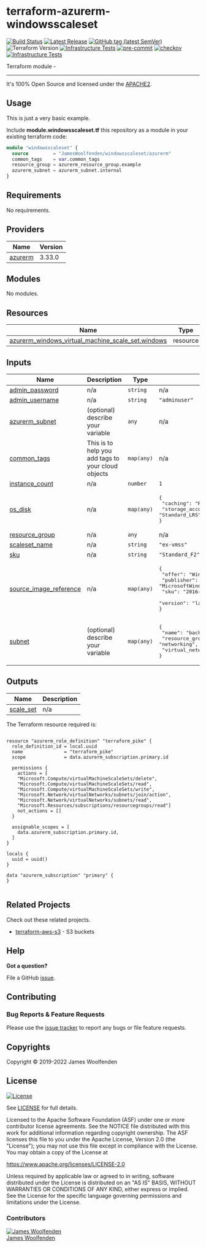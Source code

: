 # terraform-azurerm-windowsscaleset

[![Build Status](https://github.com/JamesWoolfenden/terraform-azurerm-windowsscaleset/workflows/Verify%20and%20Bump/badge.svg?branch=master)](https://github.com/JamesWoolfenden/terraform-azurerm-windowsscaleset)
[![Latest Release](https://img.shields.io/github/release/JamesWoolfenden/terraform-azurerm-windowsscaleset.svg)](https://github.com/JamesWoolfenden/terraform-azurerm-windowsscaleset/releases/latest)
[![GitHub tag (latest SemVer)](https://img.shields.io/github/tag/JamesWoolfenden/terraform-azurerm-windowsscaleset.svg?label=latest)](https://github.com/JamesWoolfenden/terraform-azurerm-windowsscaleset/releases/latest)
![Terraform Version](https://img.shields.io/badge/tf-%3E%3D0.14.0-blue.svg)
[![Infrastructure Tests](https://www.bridgecrew.cloud/badges/github/JamesWoolfenden/terraform-azurerm-windowsscaleset/cis_aws)](https://www.bridgecrew.cloud/link/badge?vcs=github&fullRepo=JamesWoolfenden%2Fterraform-azurerm-windowsscaleset&benchmark=CIS+AWS+V1.2)
[![pre-commit](https://img.shields.io/badge/pre--commit-enabled-brightgreen?logo=pre-commit&logoColor=white)](https://github.com/pre-commit/pre-commit)
[![checkov](https://img.shields.io/badge/checkov-verified-brightgreen)](https://www.checkov.io/)
[![Infrastructure Tests](https://www.bridgecrew.cloud/badges/github/jameswoolfenden/terraform-azurerm-windowsscaleset/general)](https://www.bridgecrew.cloud/link/badge?vcs=github&fullRepo=JamesWoolfenden%2Fterraform-azurerm-windowsscaleset&benchmark=INFRASTRUCTURE+SECURITY)

Terraform module -

---

It's 100% Open Source and licensed under the [APACHE2](LICENSE).

## Usage

This is just a very basic example.

Include **module.windowsscaleset.tf** this repository as a module in your existing terraform code:

```terraform
module "windowsscaleset" {
  source         = "JamesWoolfenden/windowsscaleset/azurerm"
  common_tags    = var.common_tags
  resource_group = azurerm_resource_group.example
  azurerm_subnet = azurerm_subnet.internal
}
```

<!-- BEGINNING OF PRE-COMMIT-TERRAFORM DOCS HOOK -->
## Requirements

No requirements.

## Providers

| Name | Version |
|------|---------|
| <a name="provider_azurerm"></a> [azurerm](#provider\_azurerm) | 3.33.0 |

## Modules

No modules.

## Resources

| Name | Type |
|------|------|
| [azurerm_windows_virtual_machine_scale_set.windows](https://registry.terraform.io/providers/hashicorp/azurerm/latest/docs/resources/windows_virtual_machine_scale_set) | resource |

## Inputs

| Name | Description | Type | Default | Required |
|------|-------------|------|---------|:--------:|
| <a name="input_admin_password"></a> [admin\_password](#input\_admin\_password) | n/a | `string` | n/a | yes |
| <a name="input_admin_username"></a> [admin\_username](#input\_admin\_username) | n/a | `string` | `"adminuser"` | no |
| <a name="input_azurerm_subnet"></a> [azurerm\_subnet](#input\_azurerm\_subnet) | (optional) describe your variable | `any` | n/a | yes |
| <a name="input_common_tags"></a> [common\_tags](#input\_common\_tags) | This is to help you add tags to your cloud objects | `map(any)` | n/a | yes |
| <a name="input_instance_count"></a> [instance\_count](#input\_instance\_count) | n/a | `number` | `1` | no |
| <a name="input_os_disk"></a> [os\_disk](#input\_os\_disk) | n/a | `map(any)` | <pre>{<br>  "caching": "ReadWrite",<br>  "storage_account_type": "Standard_LRS"<br>}</pre> | no |
| <a name="input_resource_group"></a> [resource\_group](#input\_resource\_group) | n/a | `any` | n/a | yes |
| <a name="input_scaleset_name"></a> [scaleset\_name](#input\_scaleset\_name) | n/a | `string` | `"ex-vmss"` | no |
| <a name="input_sku"></a> [sku](#input\_sku) | n/a | `string` | `"Standard_F2"` | no |
| <a name="input_source_image_reference"></a> [source\_image\_reference](#input\_source\_image\_reference) | n/a | `map(any)` | <pre>{<br>  "offer": "WindowsServer",<br>  "publisher": "MicrosoftWindowsServer",<br>  "sku": "2016-Datacenter-Server-Core",<br>  "version": "latest"<br>}</pre> | no |
| <a name="input_subnet"></a> [subnet](#input\_subnet) | (optional) describe your variable | `map(any)` | <pre>{<br>  "name": "backend",<br>  "resource_group_name": "networking",<br>  "virtual_network_name": "production"<br>}</pre> | no |

## Outputs

| Name | Description |
|------|-------------|
| <a name="output_scale_set"></a> [scale\_set](#output\_scale\_set) | n/a |
<!-- END OF PRE-COMMIT-TERRAFORM DOCS HOOK -->

<!-- BEGINNING OF PRE-COMMIT-PIKE DOCS HOOK -->
The Terraform resource required is:

```golang

resource "azurerm_role_definition" "terraform_pike" {
  role_definition_id = local.uuid
  name               = "terraform_pike"
  scope              = data.azurerm_subscription.primary.id

  permissions {
    actions = [
    "Microsoft.Compute/virtualMachineScaleSets/delete",
    "Microsoft.Compute/virtualMachineScaleSets/read",
    "Microsoft.Compute/virtualMachineScaleSets/write",
    "Microsoft.Network/virtualNetworks/subnets/join/action",
    "Microsoft.Network/virtualNetworks/subnets/read",
    "Microsoft.Resources/subscriptions/resourcegroups/read"]
    not_actions = []
  }

  assignable_scopes = [
    data.azurerm_subscription.primary.id,
  ]
}

locals {
  uuid = uuid()
}

data "azurerm_subscription" "primary" {
}


```
<!-- END OF PRE-COMMIT-PIKE DOCS HOOK -->

## Related Projects

Check out these related projects.

- [terraform-aws-s3](https://github.com/jameswoolfenden/terraform-aws-s3) - S3 buckets

## Help

**Got a question?**

File a GitHub [issue](https://github.com/JamesWoolfenden/terraform-azurerm-windowsscaleset/issues).

## Contributing

### Bug Reports & Feature Requests

Please use the [issue tracker](https://github.com/JamesWoolfenden/terraform-azurerm-windowsscaleset/issues) to report any bugs or file feature requests.

## Copyrights

Copyright © 2019-2022 James Woolfenden

## License

[![License](https://img.shields.io/badge/License-Apache%202.0-blue.svg)](https://opensource.org/licenses/Apache-2.0)

See [LICENSE](LICENSE) for full details.

Licensed to the Apache Software Foundation (ASF) under one
or more contributor license agreements. See the NOTICE file
distributed with this work for additional information
regarding copyright ownership. The ASF licenses this file
to you under the Apache License, Version 2.0 (the
"License"); you may not use this file except in compliance
with the License. You may obtain a copy of the License at

<https://www.apache.org/licenses/LICENSE-2.0>

Unless required by applicable law or agreed to in writing,
software distributed under the License is distributed on an
"AS IS" BASIS, WITHOUT WARRANTIES OR CONDITIONS OF ANY
KIND, either express or implied. See the License for the
specific language governing permissions and limitations
under the License.

### Contributors

[![James Woolfenden][jameswoolfenden_avatar]][jameswoolfenden_homepage]<br/>[James Woolfenden][jameswoolfenden_homepage]

[jameswoolfenden_homepage]: https://github.com/jameswoolfenden
[jameswoolfenden_avatar]: https://github.com/jameswoolfenden.png?size=150
